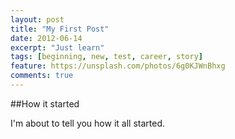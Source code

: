 ```yaml
---
layout: post
title: "My First Post"
date: 2012-06-14
excerpt: "Just learn"
tags: [beginning, new, test, career, story]
feature: https://unsplash.com/photos/6g0KJWnBhxg
comments: true
---
```


##How it started

I'm about to tell you how it all started. 
